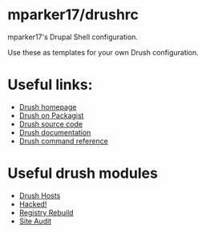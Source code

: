 # mparker17/drushrc

mparker17's Drupal Shell configuration.

Use these as templates for your own Drush configuration.

# Useful links:

* [Drush homepage](https://www.drush.org/)
* [Drush on Packagist](https://packagist.org/packages/drush/drush)
* [Drush source code](https://github.com/drush-ops/drush)
* [Drush documentation](http://docs.drush.org/)
* [Drush command reference](https://drushcommands.com/)

# Useful drush modules

* [Drush Hosts](https://www.drupal.org/project/drush_hosts)
* [Hacked!](https://www.drupal.org/project/hacked)
* [Registry Rebuild](https://www.drupal.org/project/registry_rebuild)
* [Site Audit](https://www.drupal.org/project/site_audit)
